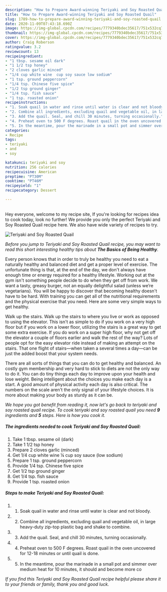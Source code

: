 ```yaml
---
description: "How to Prepare Award-winning Teriyaki and Soy Roasted Quail"
title: "How to Prepare Award-winning Teriyaki and Soy Roasted Quail"
slug: 1789-how-to-prepare-award-winning-teriyaki-and-soy-roasted-quail
date: 2020-11-09T07:43:18.690Z
image: https://img-global.cpcdn.com/recipes/7779340bdec35617/751x532cq70/teriyaki-and-soy-roasted-quail-recipe-main-photo.jpg
thumbnail: https://img-global.cpcdn.com/recipes/7779340bdec35617/751x532cq70/teriyaki-and-soy-roasted-quail-recipe-main-photo.jpg
cover: https://img-global.cpcdn.com/recipes/7779340bdec35617/751x532cq70/teriyaki-and-soy-roasted-quail-recipe-main-photo.jpg
author: Craig Roberson
ratingvalue: 3.2
reviewcount: 13
recipeingredient:
- "1 tbsp. sesame oil dark"
- "1 1/2 tsp honey"
- "2 cloves garlic minced"
- "1/4 cup white wine  cup soy sauce low sodium"
- "1 tsp. ground peppercorn"
- "1/4 tsp. Chinese five spice"
- "1/2 tsp ground ginger"
- "1/4 tsp. fish sauce"
- "1 tsp. roasted onion"
recipeinstructions:
- "1. Soak quail in water and rinse until water is clear and not bloody."
- "2. Combine all ingredients, excluding quail and vegetable oil, in large heavy-duty zip-top plastic bag and shake to combine."
- "3. Add the quail. Seal, and chill 30 minutes, turning occasionally."
- "4. Preheat oven to 500 F degrees. Roast quail in the oven uncovered for 12-18 minutes or until quail is done."
- "5. In the meantime, pour the marinade in a small pot and simmer over medium heat for 10 minutes, it should and become more co"
categories:
- Recipe
tags:
- teriyaki
- and
- soy

katakunci: teriyaki and soy 
nutrition: 256 calories
recipecuisine: American
preptime: "PT30M"
cooktime: "PT46M"
recipeyield: "1"
recipecategory: Dessert

---
```

<br>
Hey everyone, welcome to my recipe site, If you're looking for recipes idea to cook today, look no further! We provide you only the perfect Teriyaki and Soy Roasted Quail recipe here. We also have wide variety of recipes to try.
<br>


![Teriyaki and Soy Roasted Quail](https://img-global.cpcdn.com/recipes/7779340bdec35617/751x532cq70/teriyaki-and-soy-roasted-quail-recipe-main-photo.jpg)

<i>Before you jump to Teriyaki and Soy Roasted Quail recipe, you may want to read this short interesting healthy tips about <strong>The Basics of Being Healthy</strong>.</i>

Every person knows that in order to truly be healthy you need to eat a naturally healthy and balanced diet and get a proper level of exercise. The unfortunate thing is that, at the end of the day, we don't always have enough time or energy required for a healthy lifestyle. Working out at the gym isn't something people decide to do when they get off from work. We want a tasty, greasy burger, not an equally delightful salad (unless we’re vegetarians). You will be happy to discover that becoming healthy doesn't have to be hard. With training you can get all of the nutritional requirements and the physical exercise that you need. Here are some very simple ways to get healthy.

Walk up the stairs. Walk up the stairs to where you live or work as opposed to using the elevator. This isn't as simple to do if you work on a very high floor but if you work on a lower floor, utilizing the stairs is a great way to get some extra exercise. If you do work on a super high floor, why not get off the elevator a couple of floors earlier and walk the rest of the way? Lots of people opt for the easy elevator ride instead of making an attempt on the stairs. That one flight of stairs—when taken a several times a day—can be just the added boost that your system needs. 

There are all sorts of things that you can do to get healthy and balanced. An costly gym membership and very hard to stick to diets are not the only way to do it. You can do tiny things each day to improve upon your health and lose weight. Being intelligent about the choices you make each day is a start. A good amount of physical activity each day is also critical. The numbers on the scale aren't the only signal of your lifestyle choices. It is more about making your body as sturdy as it can be. 


<i>We hope you got benefit from reading it, now let's go back to teriyaki and soy roasted quail recipe. To cook teriyaki and soy roasted quail you need <strong>9</strong> ingredients and <strong>5</strong> steps. Here is how you cook it.
</i>

##### The ingredients needed to cook Teriyaki and Soy Roasted Quail:

1. Take 1 tbsp. sesame oil (dark)
1. Take 1 1/2 tsp honey
1. Prepare 2 cloves garlic (minced)
1. Get 1/4 cup white wine ¼ cup soy sauce (low sodium)
1. Prepare 1 tsp. ground peppercorn
1. Provide 1/4 tsp. Chinese five spice
1. Get 1/2 tsp ground ginger
1. Get 1/4 tsp. fish sauce
1. Provide 1 tsp. roasted onion


##### Steps to make Teriyaki and Soy Roasted Quail:

1. 1. Soak quail in water and rinse until water is clear and not bloody.
1. 2. Combine all ingredients, excluding quail and vegetable oil, in large heavy-duty zip-top plastic bag and shake to combine.
1. 3. Add the quail. Seal, and chill 30 minutes, turning occasionally.
1. 4. Preheat oven to 500 F degrees. Roast quail in the oven uncovered for 12-18 minutes or until quail is done.
1. 5. In the meantime, pour the marinade in a small pot and simmer over medium heat for 10 minutes, it should and become more co


<i>If you find this Teriyaki and Soy Roasted Quail recipe helpful please share it to your friends or family, thank you and good luck.</i>
